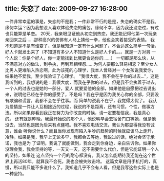 title: 失恋了
date: 2009-09-27 16:28:00
---

一件非常幸运的事是，失恋的不是我；一件非常不行的是是，失恋的确实不是我。 缘何幸运？因为我想没人喜欢体验失恋的痛苦。缘何不幸，因为我还没恋过，有过也只能算是单恋。 20天，我亲眼见证他从初恋到热恋，我还能记得他第一次玩亲亲回来之后……那种高兴的仿佛有人马上揍他一拳，他也会笑着接受的表情。 我不知道是不是有谁变了，但是我知道一定有什么问题了，不合适这么简单一句话，好人卡就发出来了（不知道有多少人不知道什么是好人卡的。。。就是一方对另 一个人说：你是个好人，你一定能找到比我更合适你的……） 一切都是那么快，从不满意对方的做法，到争执，再到互相埋怨……为何人要那么轻易相恋？至少女人比男人更难陷入热恋啊，此为该死的心理学，我本人曾经对一 个女孩说我爱你，结果她不爱我，至少我验证了心理学。 "我很大度，我不会在乎你的过去…"，这是我听到的，我想说的是：我很大度，而我在乎你的过去，但是我不会执着于过去。一个人的过去也是她的一部分，爱人 就要爱他的全部，如果他是自愿把过去说出来，说明他已经在乎你的感受了，不是吗？我在乎是因为我关心你的全部，只要没有欺骗和谎言，我都不会在乎往事。而 简单的说我不在乎，我觉得太假了。 我认为爱情是一件让人互相接近的过程，我说的不是距离，还有习惯，个性，做事方法。所以如果你看到我正在努力为你改变的时候，请一定要相信我，我是真心 的。 还有就是昨晚，我最开始说的那个人，他说明早会去宿舍门口等她，但是他没去，当然也是因为后来有点疆吧。我不喜欢电话交流，我认为那显得我没有诚意，谁会 听你说什么？而且当你发现有陷入争吵的趋势的时候就应该马上走开，冷静。如果是我，我早上无论多早，我都会去等她，我说过的话，绝对会坚守承诺，我也是为 了证明，我说了就能做到，我会走到你身边，亲自告诉你。如果你没理会我，我会坚持的等，一天又一天，这不需要什么代价，但是它能证明一个人的坚持，如果连 这点坚持一个月的耐心都没有，我又怎么能期待我还能在这个世界上再活80年，就算我不会死，我也会被失败击垮。 这篇文章是用手机打的，真慢，所以我只能不多说什么了。我知道几乎不会有人看，但是我写这些实际上也是一种坚持。